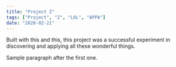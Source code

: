 ```yaml
---
title: "Project Z"
tags: ["Project", "Z", "LOL", "APPA"]
date: "2020-02-21"
---
```


Built with this and this, this project was a successful experiment in discovering and applying all these wonderful things.

Sample paragraph after the first one.
